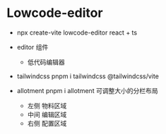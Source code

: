 # Lowcode-editor
- npx create-vite lowcode-editor
  react + ts
- editor 组件
  - 低代码编辑器
- tailwindcss   pnpm i tailwindcss @tailwindcss/vite   

- allotment  pnpm i allotment
  可调整大小的分栏布局
  - 左侧 物料区域
  - 中间 编辑区域
  - 右侧 配置区域